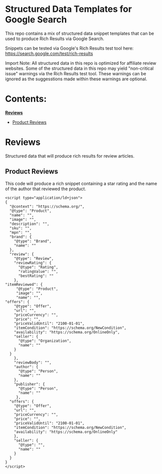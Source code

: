 # Structured Data Templates for Google Search

This repo contains a mix of structured data snippet templates that can be used to produce Rich Results via Google Search.

Snippets can be tested via Google's Rich Results test tool here: https://search.google.com/test/rich-results

Import Note: All structured data in this repo is optimized for affiliate review websites. Some of the structured data in this repo may yield "non-critical issue" warnings via the Rich Results test tool. These warnings can be ignored as the suggesstions made within these warnings are optional. 

# Contents:
**[Reviews](https://github.com/darias416/seo-structured-data/edit/main/README.md#reviews)**
- [Product Reviews](https://github.com/darias416/seo-structured-data/edit/main/README.md#product-reviews)

# Reviews
Structured data that will produce rich results for review articles.
## Product Reviews
This code will produce a rich snippet containing a star rating and the name of the author that reviewed the product. 
```
<script type="application/ld+json">
{
  "@context": "https://schema.org/",
  "@type": "Product",
  "name": "",
  "image": "",
  "description": "",
  "sku": "",
  "mpn": "",
  "brand": {
    "@type": "Brand",
    "name": ""
  },
  "review": {
    "@type": "Review",
    "reviewRating": {
      "@type": "Rating",
      "ratingValue": "",
      "bestRating": ""
    },
"itemReviewed": {
     "@type": "Product",
     "image": "",
     "name": "",
"offers": {
    "@type": "Offer",
    "url": "",
    "priceCurrency": "",
    "price": "",
    "priceValidUntil": "2100-01-01",
    "itemCondition": "https://schema.org/NewCondition",
    "availability": "https://schema.org/OnlineOnly",
    "seller": {
      "@type": "Organization",
      "name": ""
    }
  }
    },
    "reviewBody": "",
    "author": {
      "@type": "Person",
      "name": ""
    },
    "publisher": {
      "@type": "Person",
      "name": ""
     },
  "offers": {
    "@type": "Offer",
    "url": "",
    "priceCurrency": "",
    "price": "",
    "priceValidUntil": "2100-01-01",
    "itemCondition": "https://schema.org/NewCondition",
    "availability": "https://schema.org/OnlineOnly"
    },
    "seller": {
      "@type": "",
      "name": ""
    }
  }
}
</script>
```
